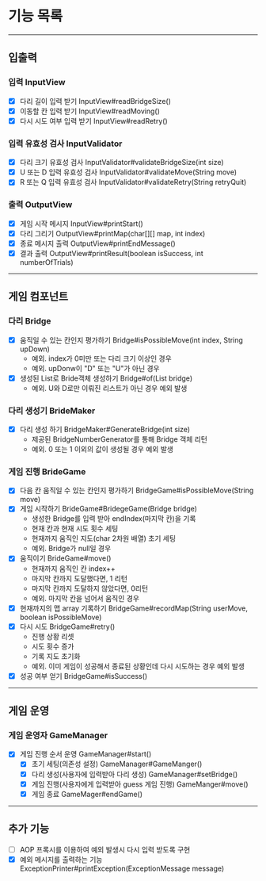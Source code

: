# 기능 목록

---
## 입출력
### 입력 InputView
- [x] 다리 길이 입력 받기 InputView#readBridgeSize()
- [x] 이동할 칸 입력 받기 InputView#readMoving()
- [x] 다시 시도 여부 입력 받기 InputView#readRetry()

### 입력 유효성 검사 InputValidator
- [x] 다리 크기 유효성 검사 InputValidator#validateBridgeSize(int size)
- [x] U 또는 D 입력 유효성 검사 InputValidator#validateMove(String move)
- [x] R 또는 Q 입력 유효성 검사 InputValidator#validateRetry(String retryQuit)
        
### 출력 OutputView
- [x] 게임 시작 메시지 InputView#printStart()
- [x] 다리 그리기 OutputView#printMap(char[][] map, int index)
- [x] 종료 메시지 출력 OutputView#printEndMessage()
- [x] 결과 출력 OutputView#printResult(boolean isSuccess, int numberOfTrials)
        
---
## 게임 컴포넌트
### 다리 Bridge
- [x] 움직일 수 있는 칸인지 평가하기 Bridge#isPossibleMove(int index, String upDown)
  - 예외. index가 0미만 또는 다리 크기 이상인 경우
  - 예외. upDonw이 "D" 또는 "U"가 아닌 경우
- [x] 생성된 List로 Bride객체 생성하기 Bridge#of(List<String> bridge)
  - 예외. U와 D로만 이뤄진 리스트가 아닌 경우 예외 발생
        
### 다리 생성기 BrideMaker
- [x] 다리 생성 하기 BridgeMaker#GenerateBridge(int size)
    - 제공된 BridgeNumberGenerator를 통해 Bridge 객체 리턴
    - 예외. 0 또는 1 이외의 값이 생성될 경우 예외 발생

### 게임 진행 BrideGame
- [x] 다음 칸 움직일 수 있는 칸인지 평가하기 BridgeGame#isPossibleMove(String move)
- [x] 게임 시작하기 BrideGame#BridegeGame(Bridge bridge)
  - 생성한 Bridge를 입력 받아 endIndex(마지막 칸)을 기록
  - 현재 칸과 현재 시도 횟수 세팅
  - 현재까지 움직인 지도(char 2차원 배열) 초기 세팅 
  - 예외. Bridge가 null일 경우
- [x] 움직이기 BrideGame#move()
  - 현재까지 움직인 칸 index++
  - 마지막 칸까지 도달했다면, 1 리턴
  - 마지막 칸까지 도달하지 않았다면, 0리턴
  - 예외. 마지막 칸을 넘어서 움직인 경우
- [x] 현재까지의 맵 array 기록하기 BridgeGame#recordMap(String userMove, boolean isPossibleMove)
- [X] 다시 시도 BridgeGame#retry()
  - 진행 상황 리셋
  - 시도 횟수 증가
  - 기록 지도 초기화
  - 예외. 이미 게임이 성공해서 종료된 상황인데 다시 시도하는 경우 예외 발생
- [x] 성공 여부 얻기 BridgeGame#isSuccess() 
---
## 게임 운영
### 게임 운영자 GameManager
- [x] 게임 진행 순서 운영 GameManager#start()
  - [x] 초기 세팅(의존성 설정) GameManager#GameManger()
  - [x] 다리 생성(사용자에 입력받아 다리 생성) GameManager#setBridge()
  - [x] 게임 진행(사용자에게 입력받아 guess 게임 진행) GameManger#move()
  - [x] 게임 종료 GameMager#endGame()
---     
## 추가 기능
- [ ] AOP 프록시를 이용하여 예외 발생시 다시 입력 받도록 구현
- [x] 예외 메시지를 출력하는 기능 ExceptionPrinter#printException(ExceptionMessage message)